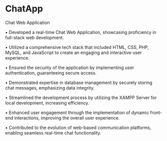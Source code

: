 # ChatApp

Chat Web Application

• Developed a real-time Chat Web Application, showcasing proficiency in full-stack web development.

• Utilized a comprehensive tech stack that included HTML, CSS, PHP, MySQL, and JavaScript to create an engaging and
interactive user experience.

• Ensured the security of the application by implementing user authentication, guaranteeing secure access.

• Demonstrated expertise in database management by securely storing chat messages, emphasizing data integrity.

• Streamlined the development process by utilizing the XAMPP Server for local development, increasing efficiency.

• Enhanced user engagement through the implementation of dynamic front-end interactions, improving the overall user
experience.

• Contributed to the evolution of web-based communication platforms, enabling seamless real-time chat functionality.
